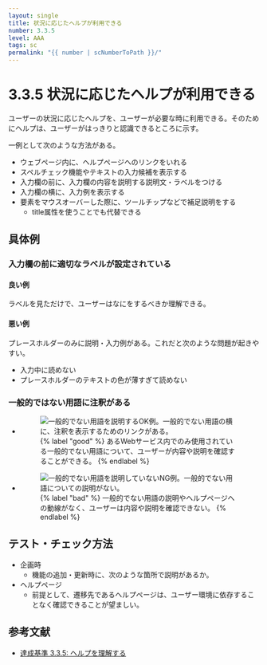```yaml
---
layout: single
title: 状況に応じたヘルプが利用できる
number: 3.3.5
level: AAA
tags: sc
permalink: "{{ number | scNumberToPath }}/"
---
```


# 3.3.5 状況に応じたヘルプが利用できる

ユーザーの状況に応じたヘルプを、ユーザーが必要な時に利用できる。そのためにヘルプは、ユーザーがはっきりと認識できるところに示す。

一例として次のような方法がある。

- ウェブページ内に、ヘルプページへのリンクをいれる
- スペルチェック機能やテキストの入力候補を表示する
- 入力欄の前に、入力欄の内容を説明する説明文・ラベルをつける
- 入力欄の横に、入力例を表示する
- 要素をマウスオーバーした際に、ツールチップなどで補足説明をする
  - title属性を使うことでも代替できる

## 具体例

### 入力欄の前に適切なラベルが設定されている

#### 良い例

ラベルを見ただけで、ユーザーはなにをするべきか理解できる。

#### 悪い例

プレースホルダーのみに説明・入力例がある。これだと次のような問題が起きやすい。

- 入力中に読めない
- プレースホルダーのテキストの色が薄すぎて読めない

### 一般的ではない用語に注釈がある

<ul class="Figurelist">
<li>
<figure>
<img src="/img/3/3/5/3.3.5_ok.svg" alt="一般的でない用語を説明するOK例。一般的でない用語の横に、注釈を表示するためのリンクがある。" />
<figcaption>
{% label "good" %}
あるWebサービス内でのみ使用されている一般的でない用語について、ユーザーが内容や説明を確認することができる。
{% endlabel %}
</figcaption>
</figure>
</li>
<li>
<figure>
<img src="/img/3/3/5/3.3.5_ng.svg" alt="一般的でない用語を説明していないNG例。一般的でない用語についての説明がない。" />
<figcaption>
{% label "bad" %}
一般的でない用語の説明やヘルプページへの動線がなく、ユーザーは内容や説明を確認できない。
{% endlabel %}
</figcaption>
</figure>
</li>
</ul>

## テスト・チェック方法

- 企画時
  - 機能の追加・更新時に、次のような箇所で説明があるか。
- ヘルプページ
  - 前提として、遷移先であるヘルプページは、ユーザー環境に依存することなく確認できることが望ましい。

## 参考文献

- [達成基準 3.3.5: ヘルプを理解する](https://waic.jp/docs/WCAG21/Understanding/help.html)
